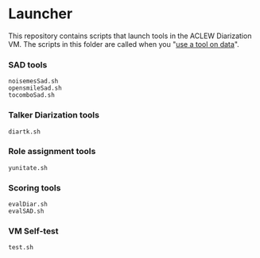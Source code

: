 # Launcher
This repository contains scripts that launch tools in the ACLEW Diarization VM. The scripts in this folder are called when you "[use a tool on data](https://divime.readthedocs.io/en/latest/usage.html#further-information-on-step-4-using-tools-on-data)".

### SAD tools
```
noisemesSad.sh
opensmileSad.sh
tocomboSad.sh
```

### Talker Diarization tools
```
diartk.sh
```

### Role assignment tools
```
yunitate.sh
```

### Scoring tools
```
evalDiar.sh
evalSAD.sh
```

### VM Self-test
```
test.sh
```
